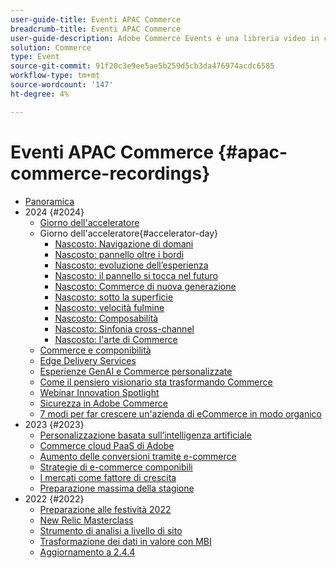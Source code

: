 ```yaml
---
user-guide-title: Eventi APAC Commerce
breadcrumb-title: Eventi APAC Commerce
user-guide-description: Adobe Commerce Events è una libreria video in cui esperti e colleghi hanno condiviso le loro opinioni e idee su come utilizzare Adobe Commerce.
solution: Commerce
type: Event
source-git-commit: 91f20c3e9ee5ae5b259d5cb3da476974acdc6585
workflow-type: tm+mt
source-wordcount: '147'
ht-degree: 4%

---
```



# Eventi APAC Commerce {#apac-commerce-recordings}

+ [Panoramica](overview.md)
+ 2024 {#2024}
   + [Giorno dell&#39;acceleratore](2024/accelerator-day/overview.md)
   + Giorno dell&#39;acceleratore{#accelerator-day}
      + [Nascosto: Navigazione di domani](./2024/accelerator-day/navigating-tomorrow.md)
      + [Nascosto: pannello oltre i bordi](./2024/accelerator-day/panel-beyond-borders.md)
      + [Nascosto: evoluzione dell’esperienza](./2024/accelerator-day/experience-evolution.md)
      + [Nascosto: il pannello si tocca nel futuro](./2024/accelerator-day/panel-tapping-into-tomorrow.md)
      + [Nascosto: Commerce di nuova generazione](./2024/accelerator-day/next-gen-commerce.md)
      + [Nascosto: sotto la superficie](./2024/accelerator-day/beneath-the-surface.md)
      + [Nascosto: velocità fulmine](./2024/accelerator-day/lightning-speed.md)
      + [Nascosto: Composabilità](./2024/accelerator-day/composability.md)
      + [Nascosto: Sinfonia cross-channel](./2024/accelerator-day/cross-channel-symphony.md)
      + [Nascosto: l&#39;arte di Commerce](./2024/accelerator-day/the-art-of-commerce.md)
   + [Commerce e componibilità](2024/commerce-and-composability.md)
   + [Edge Delivery Services](2024/edge-delivery-services.md)
   + [Esperienze GenAI e Commerce personalizzate](2024/personalised-commerce-experiences.md)
   + [Come il pensiero visionario sta trasformando Commerce](2024/visionary-thinking.md)
   + [Webinar Innovation Spotlight](2024/innovation-spotlight.md)
   + [Sicurezza in Adobe Commerce](2024/security-overview.md)
   + [7 modi per far crescere un&#39;azienda di eCommerce in modo organico](2024/grow-ecommerce-business.md)
+ 2023 {#2023}
   + [Personalizzazione basata sull’intelligenza artificiale](2023/ai-personalisation.md)
   + [Commerce cloud PaaS di Adobe](2023/adobes-paas-cloud-commerce.md)
   + [Aumento delle conversioni tramite e-commerce](2023/ecommerce-conversions.md)
   + [Strategie di e-commerce componibili](2023/composable-commerce.md)
   + [I mercati come fattore di crescita](2023/marketplaces.md)
   + [Preparazione massima della stagione](2023/peak-season-prep.md)
+ 2022 {#2022}
   + [Preparazione alle festività 2022](2022/holiday.md)
   + [New Relic Masterclass](2022/new-relic.md)
   + [Strumento di analisi a livello di sito](2022/analysis-tool.md)
   + [Trasformazione dei dati in valore con MBI](2022/mbi.md)
   + [Aggiornamento a 2.4.4](2022/upgrade.md)

<!--+ Commerce Events {#commerce-events}
  + [Overview](commerce-events/overview.md)
  + 2022 {#2022}
    + [Top Tips and Tricks for Adobe Campaign Standard](customer-journeys/2022/tips-and-tricks.md)
    + [Develop and customize data models in Adobe [!DNL Campaign Classic]](customer-journeys/2022/data-models.md)

+ Data and insights {#commerce-release-updates}
  + [Overview](commerce-release-updates/overview.md)
  + 2022 {#2022}
    + [Innovations and trends](data-and-insights/2022/innovations.md)
    + [Sensei and Analysis Workspace](data-and-insights/2022/sensei.md)
    + [Personalize and automate with Adobe Target](data-and-insights/2022/personalize.md)
    + [Analytics and Target applications for Mobile and Apps](data-and-insights/2022/mobile-and-apps.md)
    + [Cross Device Analytics and Customer Journey Analytics](data-and-insights/2022/cross-device-analytics.md) -->